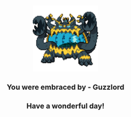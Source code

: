 <p align="center">
    <img src="https://raw.githubusercontent.com/PokeAPI/sprites/master/sprites/pokemon/799.png" width="150" height="150">
</p>
<h3 align="center">You were embraced by - <b>Guzzlord</b></h3>
<h3 align="center">Have a wonderful day!</h3>
